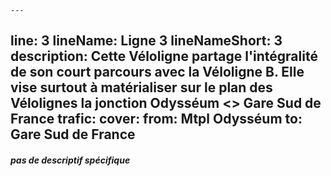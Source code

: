     ---
line: 3
lineName: Ligne 3
lineNameShort: 3
description: Cette Véloligne partage l'intégralité de son court parcours avec la Véloligne B. Elle vise surtout à matérialiser sur le plan des Vélolignes la jonction Odysséum <> Gare Sud de France
trafic: 
cover: 
from: Mtpl Odysséum
to: Gare Sud de France
---

#### *pas de descriptif spécifique*